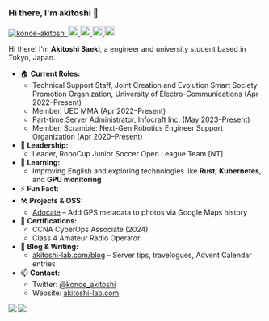 ### Hi there, I'm akitoshi 👋

<p align="left"> 
  <a href="https://github.com/konoe-akitoshi/">
    <img src="https://komarev.com/ghpvc/?username=konoe-akitoshi" alt="konoe-akitoshi" />
  </a>
  <a href="https://twitter.com/konoe_akitoshi">
    <img height="20" src="https://img.shields.io/twitter/follow/konoe_akitoshi?label=Twitter&logo=twitter&style=flat" />
  </a>
  <a href="https://zenn.dev/konoe_akitoshi">
    <img height="20" src="https://img.shields.io/badge/-Zenn-000?style=flat&logo=zenn&logoColor=fff" />
  </a>
  <a href="https://www.youtube.com">
    <img height="20" src="https://img.shields.io/badge/-YouTube-dd0000?style=flat&logo=youtube&logoColor=fff" />
  </a>
  <a href="https://www.linkedin.com/in/konoe-akitoshi">
    <img height="20" src="https://img.shields.io/badge/-LinkedIn-0A66C2?style=flat&logo=linkedin&logoColor=fff" />
  </a>
</p>

Hi there! I'm **Akitoshi Saeki**, a engineer and university student based in Tokyo, Japan.

- 🏠  **Current Roles:**  
  - Technical Support Staff, Joint Creation and Evolution Smart Society Promotion Organization, University of Electro-Communications (Apr 2022–Present)  
  - Member, UEC MMA (Apr 2022–Present)  
  - Part-time Server Administrator, Infocraft Inc. (May 2023–Present)  
  - Member, Scramble: Next-Gen Robotics Engineer Support Organization (Apr 2020–Present)
- 🤖  **Leadership:**  
  - Leader, RoboCup Junior Soccer Open League Team [NT]
- 🌱  **Learning:**  
  - Improving English and exploring technologies like **Rust**, **Kubernetes**, and **GPU monitoring**
- ⚡️  **Fun Fact:**  
- 🛠️  **Projects & OSS:**  
  - [Adocate](https://github.com/konoe-akitoshi/Adocate) – Add GPS metadata to photos via Google Maps history  
- 📜  **Certifications:**  
  - CCNA CyberOps Associate (2024)  
  - Class 4 Amateur Radio Operator
- 💬  **Blog & Writing:**  
  - [akitoshi-lab.com/blog](https://blog.akitoshi-lab.com/) – Server tips, travelogues, Advent Calendar entries  
- 📫  **Contact:**  
  - Twitter: [@konoe_akitoshi](https://twitter.com/konoe_akitoshi)  
  - Website: [akitoshi-lab.com](https://akitoshi-lab.com)

<a href="https://github.com/konoe-akitoshi">
  <img align="left" src="https://github-readme-stats.vercel.app/api?username=konoe-akitoshi&show_icons=true&theme=radical" />
</a>
<a href="https://github.com/konoe-akitoshi">
  <img align="left" src="https://github-readme-stats.vercel.app/api/top-langs/?username=konoe-akitoshi&layout=compact" />
</a>
